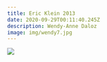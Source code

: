 ```yaml
---
title: Eric Klein 2013
date: 2020-09-29T00:11:40.245Z
description: Wendy-Anne Daloz
image: img/wendy7.jpg
---
```

![](img/wendy3.jpg)